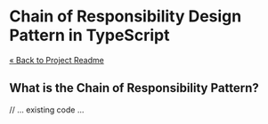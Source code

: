 # Chain of Responsibility Design Pattern in TypeScript

[« Back to Project Readme](../../../README.md)

## What is the Chain of Responsibility Pattern?

// ... existing code ...
